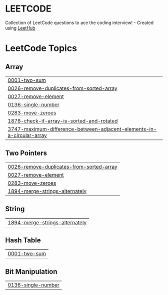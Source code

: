 # LEETCODE
Collection of LeetCode questions to ace the coding interview! - Created using [LeetHub](https://github.com/QasimWani/LeetHub)

<!---LeetCode Topics Start-->
# LeetCode Topics
## Array
|  |
| ------- |
| [0001-two-sum](https://github.com/ASEEMNIHAL1/LEETCODE/tree/master/0001-two-sum) |
| [0026-remove-duplicates-from-sorted-array](https://github.com/ASEEMNIHAL1/LEETCODE/tree/master/0026-remove-duplicates-from-sorted-array) |
| [0027-remove-element](https://github.com/ASEEMNIHAL1/LEETCODE/tree/master/0027-remove-element) |
| [0136-single-number](https://github.com/ASEEMNIHAL1/LEETCODE/tree/master/0136-single-number) |
| [0283-move-zeroes](https://github.com/ASEEMNIHAL1/LEETCODE/tree/master/0283-move-zeroes) |
| [1878-check-if-array-is-sorted-and-rotated](https://github.com/ASEEMNIHAL1/LEETCODE/tree/master/1878-check-if-array-is-sorted-and-rotated) |
| [3747-maximum-difference-between-adjacent-elements-in-a-circular-array](https://github.com/ASEEMNIHAL1/LEETCODE/tree/master/3747-maximum-difference-between-adjacent-elements-in-a-circular-array) |
## Two Pointers
|  |
| ------- |
| [0026-remove-duplicates-from-sorted-array](https://github.com/ASEEMNIHAL1/LEETCODE/tree/master/0026-remove-duplicates-from-sorted-array) |
| [0027-remove-element](https://github.com/ASEEMNIHAL1/LEETCODE/tree/master/0027-remove-element) |
| [0283-move-zeroes](https://github.com/ASEEMNIHAL1/LEETCODE/tree/master/0283-move-zeroes) |
| [1894-merge-strings-alternately](https://github.com/ASEEMNIHAL1/LEETCODE/tree/master/1894-merge-strings-alternately) |
## String
|  |
| ------- |
| [1894-merge-strings-alternately](https://github.com/ASEEMNIHAL1/LEETCODE/tree/master/1894-merge-strings-alternately) |
## Hash Table
|  |
| ------- |
| [0001-two-sum](https://github.com/ASEEMNIHAL1/LEETCODE/tree/master/0001-two-sum) |
## Bit Manipulation
|  |
| ------- |
| [0136-single-number](https://github.com/ASEEMNIHAL1/LEETCODE/tree/master/0136-single-number) |
<!---LeetCode Topics End-->